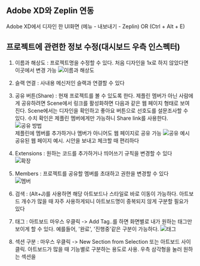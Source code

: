 ## Adobe XD와 Zeplin 연동
Adobe XD에서 디자인 한 UI화면 (메뉴 - 내보내기 - Zeplin) OR (Ctrl + Alt + E)
## 프로젝트에 관련한 정보 수정(대시보드 우측 인스펙터)
1. 이름과 해상도 : 프로젝트명을 수정할 수 있다. 처음 디자인을 1x로 하지 않았다면 이곳에서 변경 가능
![이름과 해상도](https://i.pinimg.com/originals/15/b4/97/15b497dfcee7ec1cee056b16c4030ac4.png)

2. 슬랙 연결 : 사내용 메신저인 슬랙과 연결할 수 있다   
   
3. 공유 버튼(Share) : 현재 프로젝트를 볼 수 있도록 한다. 제플린 멤버가 아닌 사람에게 공유하려면 Scene에서 링크를 활성화하면 다음과 같은 웹 페이지 형태로 보여진다. Scene에서는 디자인을 확인하고 좋아요 버튼으로 선호도를 설문조사할 수 있다. 수치 확인은 제플린 멤버에게만 가능하니 Share link를 사용한다.   
![공유 방법](https://i.pinimg.com/originals/a5/54/8e/a5548e8f74c70eededa8c1a3d27c494a.png)   
제플린에 멤버를 추가하거나 멤버가 아니어도 웹 페이지로 공유 가능
![공유 예시](https://i.pinimg.com/originals/0b/d0/19/0bd019c2de3cd7653b3929f2e789252a.png)   
공유된 웹 페이지 예시. 시안을 보내고 체크할 때 편리하다

4. Extensions : 원하는 코드를 추가하거나 띄어쓰기 규칙을 변경할 수 있다   
![확장](https://i.pinimg.com/originals/f7/93/7a/f7937aa46fdb74ddd02d05f4ea310e14.png)   
5. Members : 프로젝트를 공유할 멤버를 초대하고 권한을 변경할 수 있다   
![멤버](https://i.pinimg.com/originals/2b/c1/31/2bc1312fe2eb6e3d9fbd1d0b62165890.png)   
6. 검색 : (Alt+J)를 사용하면 해당 아트보드나 스타일로 바로 이동이 가능하다. 아트보드 개수가 많을 때 자주 사용하게되니 아트보드명이 중복되지 않게 구분할 필요가 있다

7. 태그 : 아트보드 마우스 우클릭 -> Add Tag..를 하면 화면별로 내가 원하는 태그만 보이게 할 수 있다. 예를들어, '완료', '진행중'같은 구분이 가능하다.
![태그](https://i.pinimg.com/originals/ad/0c/bd/ad0cbdbeb90a585014f1dbd31d9d01a1.png)   
8. 섹션 구분 : 마우스 우클릭 -> New Section from Selection 또는 아트보드 사이 클릭. 아트보드가 많을 때 기능별로 구분하는 용도로 사용. 우측 삼각형을 눌러 원하는 섹션을 
